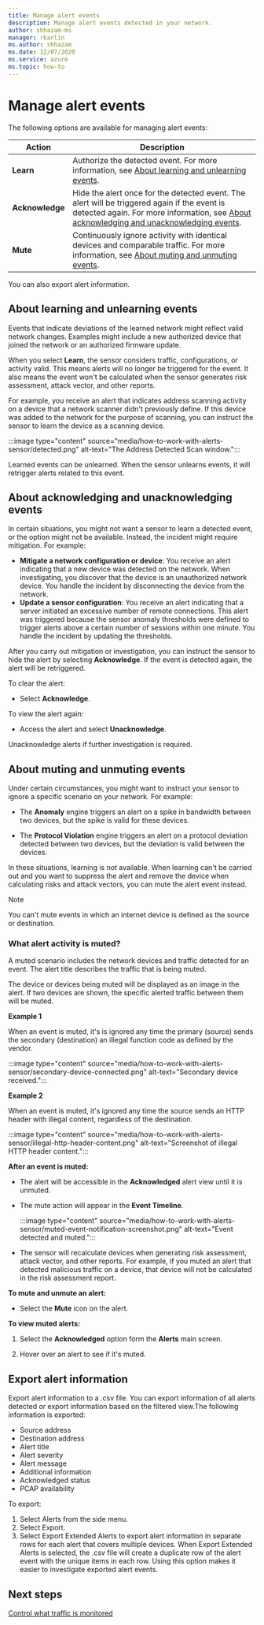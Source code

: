 ```yaml
---
title: Manage alert events
description: Manage alert events detected in your network. 
author: shhazam-ms
manager: rkarlin
ms.author: shhazam
ms.date: 12/07/2020
ms.service: azure
ms.topic: how-to
---
```


# Manage alert events

The following options are available for managing alert events:

 | Action | Description |
 |--|--|
 | **Learn** | Authorize the detected event. For more information, see [About learning and unlearning events](#about-learning-and-unlearning-events). |
 | **Acknowledge** | Hide the alert once for the detected event. The alert will be triggered again if the event is detected again. For more information, see [About acknowledging and unacknowledging events](#about-acknowledging-and-unacknowledging-events). |
 | **Mute** | Continuously ignore activity with identical devices and comparable traffic. For more information, see [About muting and unmuting events](#about-muting-and-unmuting-events). |
 
You can also export alert information.
## About learning and unlearning events

Events that indicate deviations of the learned network might reflect valid network changes. Examples might include a new authorized device that joined the network or an authorized firmware update.

When you select **Learn**, the sensor considers traffic, configurations, or activity valid. This means alerts will no longer be triggered for the event. It also means the event won't be calculated when the sensor generates risk assessment, attack vector, and other reports.

For example, you receive an alert that indicates address scanning activity on a device that a network scanner didn't previously define. If this device was added to the network for the purpose of scanning, you can instruct the sensor to learn the device as a scanning device.

:::image type="content" source="media/how-to-work-with-alerts-sensor/detected.png" alt-text="The Address Detected Scan window.":::

Learned events can be unlearned. When the sensor unlearns events, it will retrigger alerts related to this event.

## About acknowledging and unacknowledging events

In certain situations, you might not want a sensor to learn a detected event, or the option might not be available. Instead, the incident might require mitigation. For example:

- **Mitigate a network configuration or device**: You receive an alert indicating that a new device was detected on the network. When investigating, you discover that the device is an unauthorized network device. You handle the incident by disconnecting the device from the network.
- **Update a sensor configuration**: You receive an alert indicating that a server initiated an excessive number of remote connections. This alert was triggered because the sensor anomaly thresholds were defined to trigger alerts above a certain number of sessions within one minute. You handle the incident by updating the thresholds.

After you carry out mitigation or investigation, you can instruct the sensor to hide the alert by selecting **Acknowledge**. If the event is detected again, the alert will be retriggered.

To clear the alert:

  - Select **Acknowledge**.

To view the alert again:

  - Access the alert and select **Unacknowledge**.

Unacknowledge alerts if further investigation is required.

## About muting and unmuting events

Under certain circumstances, you might want to instruct your sensor to ignore a specific scenario on your network. For example:

  - The **Anomaly** engine triggers an alert on a spike in bandwidth between two devices, but the spike is valid for these devices.

  - The **Protocol Violation** engine triggers an alert on a protocol deviation detected between two devices, but the deviation is valid between the devices.

In these situations, learning is not available. When learning can't be carried out and you want to suppress the alert and remove the device when calculating risks and attack vectors, you can mute the alert event instead.

> [!NOTE] 
> You can't mute events in which an internet device is defined as the source or destination.

### What alert activity is muted?

A muted scenario includes the network devices and traffic detected for an event. The alert title describes the traffic that is being muted.

The device or devices being muted will be displayed as an image in the alert. If two devices are shown, the specific alerted traffic between them will be muted.

**Example 1**

When an event is muted, it's is ignored any time the primary (source) sends the secondary (destination) an illegal function code as defined by the vendor.

:::image type="content" source="media/how-to-work-with-alerts-sensor/secondary-device-connected.png" alt-text="Secondary device received.":::

**Example 2**

When an event is muted, it's ignored any time the source sends an HTTP header with illegal content, regardless of the destination.

:::image type="content" source="media/how-to-work-with-alerts-sensor/illegal-http-header-content.png" alt-text="Screenshot of illegal HTTP header content.":::

**After an event is muted:**

- The alert will be accessible in the **Acknowledged** alert view until it is unmuted.

- The mute action will appear in the **Event Timeline**.

  :::image type="content" source="media/how-to-work-with-alerts-sensor/muted-event-notification-screenshot.png" alt-text="Event detected and muted.":::

- The sensor will recalculate devices when generating risk assessment, attack vector, and other reports. For example, if you muted an alert that detected malicious traffic on a device, that device will not be calculated in the risk assessment report.

**To mute and unmute an alert:**

- Select the **Mute** icon on the alert.

**To view muted alerts:**

1. Select the **Acknowledged** option form the **Alerts** main screen.

2. Hover over an alert to see if it's muted.  

## Export alert information

Export alert information to a .csv file. You can export information of all alerts detected or export information based on the filtered view.The following information is exported:

- Source address
- Destination address
- Alert title
- Alert severity
- Alert message
- Additional information
- Acknowledged status
- PCAP availability

To export:

1. Select Alerts from the side menu.
1. Select Export.
1. Select Export Extended Alerts to export alert information in separate rows for each alert that covers multiple devices. When Export Extended Alerts is selected, the .csv file will create a duplicate row of the alert event with the unique items in each row. Using this option makes it easier to investigate exported alert events.

## Next steps

[Control what traffic is monitored](how-to-control-what-traffic-is-monitored.md)
